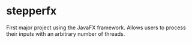 # stepperfx
First major project using the JavaFX framework. Allows users to process their inputs with an arbitrary number of threads.
